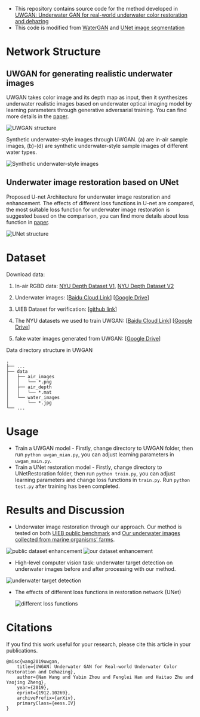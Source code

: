 - This repository contains source code for the method developed in [UWGAN: Underwater GAN for real-world underwater color restoration and dehazing](https://arxiv.org/abs/1912.10269)
- This code is modified from [WaterGAN](https://github.com/kskin/WaterGAN) and [UNet image segmentation](https://github.com/jakeret/tf_unet)



# Network Structure

## UWGAN for generating realistic underwater images

UWGAN takes color image and its depth map as input, then it synthesizes underwater realistic images based on underwater optical imaging model by learning parameters through generative adversarial training. You can find more details in the [paper](https://arxiv.org/abs/1912.10269).

![UWGAN structure](./Figures/UnderWaterGAN.bmp)



Synthetic underwater-style images through UWGAN. (a) are in-air sample images, (b)-(d) are synthetic
underwater-style sample images of different water types.

![Synthetic underwater-style images](./Figures/SyntheticUnderwater_styleImages.bmp)

## Underwater image restoration based on UNet

Proposed U-net Architecture for underwater image restoration and enhancement. The effects of different
loss functions in U-net are compared, the most suitable loss function for underwater image restoration is suggested based on the comparison, you can find more details about loss function in [paper](https://arxiv.org/abs/1912.10269).

![UNet structure](./Figures/Underwater_Unet.bmp)

# Dataset

Download data:

1. In-air RGBD data: [NYU Depth Dataset V1](https://cs.nyu.edu/~silberman/datasets/nyu_depth_v1.html), [NYU Depth Dataset V2](https://cs.nyu.edu/~silberman/datasets/nyu_depth_v2.html)

2. Underwater images: [[Baidu Cloud Link](https://pan.baidu.com/s/1lC5YIkEtGmtl-m1V7TQNkw)] [[Google Drive](https://drive.google.com/open?id=1S2T5gZbdNe9KvVqGf-Neul3clRrpymPo)]

3. UIEB Dataset for verification: [[github link](https://li-chongyi.github.io/proj_benchmark.html)]

4. The NYU datasets we used to train UWGAN: [[Baidu Cloud Link](https://pan.baidu.com/s/1msG0UjvRCT391HyiWuFiVQ)] [[Google Drive](https://drive.google.com/open?id=1q1FEcuhMPtqjJgaPSriL8EiBYA-mNGZv)]

5. fake water images generated from UWGAN: [[Google Drive](https://drive.google.com/open?id=1Vy1HtFYY9U7QlMa0Qo8EGCTBuR3_QWb-)]

Data directory structure in UWGAN

```
.
├── ...
├── data                    
│   ├── air_images
│   │   └── *.png
│   ├── air_depth  
│   │   └── *.mat
│   └── water_images 
│       └── *.jpg
└── ...
```

# Usage

* Train a UWGAN model - Firstly, change directory to UWGAN folder, then run `python uwgan_mian.py`, you can adjust learning parameters in `uwgan_main.py`.
* Train a UNet restoration model - Firstly, change directory to UNetRestoration folder, then run `python train.py`, you can adjust learning parameters and change loss functions in `train.py`. Run `python test.py` after training has been completed.

# Results and Discussion

* Underwater image restoration through our approach. Our method is tested on both [UIEB public benchmark](https://li-chongyi.github.io/proj_benchmark.html) and [Our underwater images collected from marine organisms’ farms](https://pan.baidu.com/s/16NCfZoZUOFMbWLNYYr6xNw).

![public dataset enhancement](./Figures/raw_uie.gif)
![our dataset enhancement](./Figures/water_uie.gif)
* High-level computer vision task: underwater target detection on underwater images before and after processing with our method.

![underwater target detection](./Figures/UnderwaterTargetDetection.bmp)

* The effects of different loss functions in restoration network (UNet)

  ![different loss functions](./Figures/Different_loss_functions.bmp)

# Citations

If you find this work useful for your research, please cite this article in your publications.

```
@misc{wang2019uwgan,
    title={UWGAN: Underwater GAN for Real-world Underwater Color Restoration and Dehazing},
    author={Nan Wang and Yabin Zhou and Fenglei Han and Haitao Zhu and Yaojing Zheng},
    year={2019},
    eprint={1912.10269},
    archivePrefix={arXiv},
    primaryClass={eess.IV}
}
```

